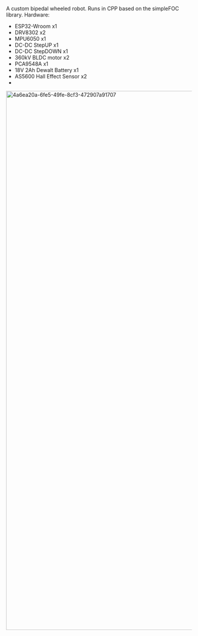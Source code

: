 A custom bipedal wheeled robot. 
Runs in CPP based on the simpleFOC library.
Hardware:
- ESP32-Wroom x1
- DRV8302 x2
- MPU6050 x1
- DC-DC StepUP x1
- DC-DC StepDOWN x1
- 360kV BLDC motor x2
- PCA9548A x1
- 18V 2Ah Dewalt Battery x1
- AS5600 Hall Effect Sensor x2
- 
<img width="2000" height="1462" alt="4a6ea20a-6fe5-49fe-8cf3-472907a91707" src="https://github.com/user-attachments/assets/e7c8a363-d6c8-4f55-b5e2-4133d7d0e8a3" />

